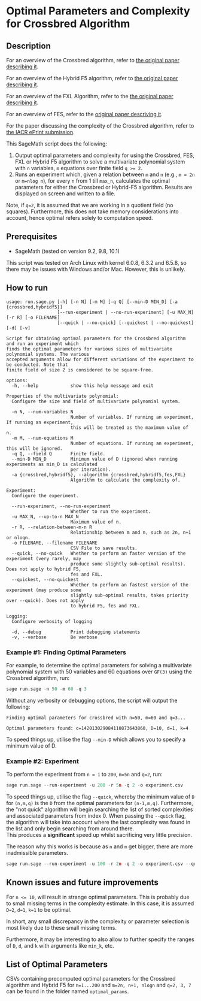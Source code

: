 # Optimal Parameters and Complexity for Crossbred Algorithm
## Description
For an overview of the Crossbred algorithm, refer to [the original paper describing it](https://hal.archives-ouvertes.fr/hal-01981516/file/2017-372.pdf).

For an overview of the Hybrid F5 algorithm, refer to [the original paper describing it](https://www.degruyter.com/document/doi/10.1515/JMC.2009.009/html).

For an overview of the FXL Algorithm, refer to the [the original paper describing it](https://arxiv.org/pdf/1112.6263v1.pdf).

For an overview of FES, refer to the [original paper descriving it](https://eprint.iacr.org/2010/313.pdf).

For the paper discussing the complexity of the Crossbred algorithm, refer to [the IACR ePrint submission](https://eprint.iacr.org/2023/1664.pdf).


This SageMath script does the following:

1. Output optimal parameters and complexity for using the Crossbred, FES, FXL or Hybrid F5 algorithm to solve a multivariate polynomial system with `n` variables, `m` equations over finite field `q >= 2`.
2. Runs an experiment which, given a relation between `m` and `n` (e.g., `m = 2n` or `m=nlog n`), for every `n` from 1 till `max_n`, calculates the optimal parameters for either the Crossbred or Hybrid-F5 algorithm. Results are displayed on screen and written to a file.

Note, if `q=2`, it is assumed that we are working in a quotient field (no squares).
Furthermore, this does not take memory considerations into account, hence optimal refers solely to computation speed.

## Prerequisites

- SageMath (tested on version 9.2, 9.8, 10.1)

This script was tested on Arch Linux with kernel 6.0.8, 6.3.2 and 6.5.8, so there may be issues with Windows and/or Mac.
However, this is unlikely.

## How to run

```
usage: run.sage.py [-h] [-n N] [-m M] [-q Q] [--min-D MIN_D] [-a {crossbred,hybridf5}]
                   [--run-experiment | --no-run-experiment] [-u MAX_N] [-r R] [-o FILENAME]
                   [--quick | --no-quick] [--quickest | --no-quickest] [-d] [-v]

Script for obtaining optimal parameters for the Crossbred algorithm and run an experiment which
finds the optimal parameters for various sizes of multivariate polynomial systems. The various
accepted arguments allow for different variations of the experiment to be conducted. Note that
finite field of size 2 is considered to be square-free.

options:
  -h, --help            show this help message and exit

Properties of the multivariate polynomial:
  Configure the size and field of multivariate polynomial system.

  -n N, --num-variables N
                        Number of variables. If running an experiment, If running an experiment,
                        this will be treated as the maximum value of n.
  -m M, --num-equations M
                        Number of equations. If running an experiment, this will be ignored.
  -q Q, --field Q       Finite field.
  --min-D MIN_D         Minimum value of D (ignored when running experiments as min_D is calculated
                        per iteration).
  -a {crossbred,hybridf5}, --algorithm {crossbred,hybridf5,fes,FXL}
                        Algorithm to calculate the complexity of.

Experiment:
  Configure the experiment.

  --run-experiment, --no-run-experiment
                        Whether to run the experiment.
  -u MAX_N, --up-to-n MAX_N
                        Maximum value of n.
  -r R, --relation-between-m-n R
                        Relationship between m and n, such as 2n, n+1 or nlogn.
  -o FILENAME, --filename FILENAME
                        CSV File to save results.
  --quick, --no-quick   Whether to perform an faster version of the experiment (very rarely, may
                        produce some slightly sub-optimal results). Does not apply to hybrid F5, 
                        fes and FXL.
  --quickest, --no-quickest
                        Whether to perform an fastest version of the experiment (may produce some
                        slightly sub-optimal results, takes priority over --quick). Does not apply
                        to hybrid F5, fes and FXL.

Logging:
  Configure verbosity of logging

  -d, --debug           Print debugging statements
  -v, --verbose         Be verbose
```

### Example #1: Finding Optimal Parameters
For example, to determine the optimal parameters for solving a multivariate polynomial system with 50 variables and 60 equations over `GF(3)` using the Crossbred algorithm, run:

```python
sage run.sage -n 50 -m 60 -q 3
```

Without any verbosity or debugging options, the script will output the following:

```
Finding optimal parameters for crossbred with n=50, m=60 and q=3...

Optimal parameters found: c=142013029084110873643860, D=10, d=1, k=4
```

To speed things up, utilise the flag `--min-D` which allows you to specify a minimum value of D. 

### Example #2: Experiment

To perform the experiment from `n = 1` to `200`, `m=5n` and `q=2`, run:

```python
sage run.sage --run-experiment -u 200 -r 5n -q 2 -o experiment.csv
```

To speed things up, utilise the flag `--quick`, whereby the minimum value of `D` for `(n,m,q)` is the `D` from the optimal parameters for `(n-1,m,q)`.
Furthermore, the "not quick" algorithm will begin searching the list of sorted complexities and associated parameters from index 0. When passing the `--quick` flag,
the algorithm will take into account where the last complexity was found in the list and only begin searching from around there.  
This produces a **significant** speed up whilst sacrificing very little precision.

The reason why this works is because as `n` and `m` get bigger, there are more inadmissible parameters.

```python
sage run.sage --run-experiment -u 100 -r 2n -q 2 -o experiment.csv --quick
```

## Known issues and future improvements

For `n <= 10`, will result in strange optimal parameters. This is probably due to small missing terms in the complexity estimate. In this case, it is assumed `D=2`, `d=1`, `k=1` to be optimal.

In short, any small discrepancy in the complexity or parameter selection is most likely due to these small missing terms.

Furthermore, it may be interesting to also allow to further specify the ranges of `D`, `d`, and `k` with arguments like `min_k`, etc.

## List of Optimal Parameters

CSVs containing precomputed optimal parameters for the Crossbred algorithm and Hybrid F5 for `n=1...200` and `m=2n, n+1, nlogn` and `q=2, 3, 7` can be found in the folder named `optimal_params`.